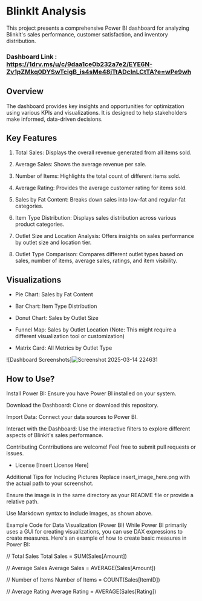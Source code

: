 # BlinkIt Analysis

This project presents a comprehensive Power BI dashboard for analyzing Blinkit's sales performance, customer satisfaction, and inventory distribution.
### Dashboard Link : https://1drv.ms/u/c/9daa1ce0b232a7e2/EYE6N-Zv1pZMkq0DYSwTcigB_is4sMe48jTtADcInLCtTA?e=wPe9wh


## Overview
The dashboard provides key insights and opportunities for optimization using various KPIs and visualizations. It is designed to help stakeholders make informed, data-driven decisions.

## Key Features
1. Total Sales: Displays the overall revenue generated from all items sold.

2. Average Sales: Shows the average revenue per sale.

3. Number of Items: Highlights the total count of different items sold.

4. Average Rating: Provides the average customer rating for items sold.

5. Sales by Fat Content: Breaks down sales into low-fat and regular-fat categories.

6. Item Type Distribution: Displays sales distribution across various product categories.

7. Outlet Size and Location Analysis: Offers insights on sales performance by outlet size and location tier.

8. Outlet Type Comparison: Compares different outlet types based on sales, number of items, average sales, ratings, and item visibility.

## Visualizations
* Pie Chart: Sales by Fat Content

* Bar Chart: Item Type Distribution

* Donut Chart: Sales by Outlet Size

* Funnel Map: Sales by Outlet Location (Note: This might require a different visualization tool or customization)

* Matrix Card: All Metrics by Outlet Type

![Dashboard Screenshots]![Screenshot 2025-03-14 224631](https://github.com/user-attachments/assets/0a1f1b39-598b-4527-a80b-dc4fb09dc1ec)





## How to Use?
Install Power BI: Ensure you have Power BI installed on your system.

Download the Dashboard: Clone or download this repository.

Import Data: Connect your data sources to Power BI.

Interact with the Dashboard: Use the interactive filters to explore different aspects of Blinkit's sales performance.

Contributing
Contributions are welcome! Feel free to submit pull requests or issues.

* License
[Insert License Here]

Additional Tips for Including Pictures
Replace insert_image_here.png with the actual path to your screenshot.

Ensure the image is in the same directory as your README file or provide a relative path.

Use Markdown syntax to include images, as shown above.

Example Code for Data Visualization (Power BI)
While Power BI primarily uses a GUI for creating visualizations, you can use DAX expressions to create measures. Here's an example of how to create basic measures in Power BI:

// Total Sales
Total Sales = SUM(Sales[Amount])

// Average Sales
Average Sales = AVERAGE(Sales[Amount])

// Number of Items
Number of Items = COUNT(Sales[ItemID])

// Average Rating
Average Rating = AVERAGE(Sales[Rating])



